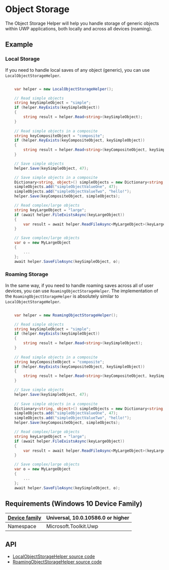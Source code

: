 # Object Storage

The Object Storage Helper will help you handle storage of generic objects within UWP applications, both locally and across all devices (roaming).

## Example

### Local Storage

If you need to handle local saves of any object (generic), you can use `LocalObjectStorageHelper`.

```csharp

    var helper = new LocalObjectStorageHelper();

    // Read simple objects
    string keySimpleObject = "simple";
    if (helper.KeyExists(keySimpleObject))
    {
        string result = helper.Read<string>(keySimpleObject);
    }
    
    // Read simple objects in a composite
    string keyCompositeObject = "composite";
    if (helper.KeyExists(keyCompositeObject, keySimpleObject))
    {
        string result = helper.Read<string>(keyCompositeObject, keySimpleObject);
    }

    // Save simple objects
    helper.Save(keySimpleObject, 47);

    // Save simple objects in a composite
    Dictionary<string, object>() simpleObjects = new Dictionary<string, object>();
    simpleObjects.add("simpleObjectValueOne", 47);
    simpleObjects.add("simpleObjectValueTwo", "hello!");
    helper.Save(keyCompositeObject, simpleObjects);

    // Read complex/large objects 
    string keyLargeObject = "large";
    if (await helper.FileExistsAsync(keyLargeObject))
    {
        var result = await helper.ReadFileAsync<MyLargeObject>(keyLargeObject);
    }

    // Save complex/large objects 
    var o = new MyLargeObject
    {
        ...
    };
    await helper.SaveFileAsync(keySimpleObject, o);
```

### Roaming Storage

In the same way, if you need to handle roaming saves across all of user devices, you can use `RoamingObjectStorageHelper`.
The implementation of the `RoamingObjectStorageHelper` is absolutely similar to `LocalObjectStorageHelper`.

```csharp

    var helper = new RoamingObjectStorageHelper();

    // Read simple objects
    string keySimpleObject = "simple";
    if (helper.KeyExists(keySimpleObject))
    {
        string result = helper.Read<string>(keySimpleObject);
    }
    
    // Read simple objects in a composite
    string keyCompositeObject = "composite";
    if (helper.KeyExists(keyCompositeObject, keySimpleObject))
    {
        string result = helper.Read<string>(keyCompositeObject, keySimpleObject);
    }

    // Save simple objects
    helper.Save(keySimpleObject, 47);
    
    // Save simple objects in a composite
    Dictionary<string, object>() simpleObjects = new Dictionary<string, object>();
    simpleObjects.add("simpleObjectValueOne", 47);
    simpleObjects.add("simpleObjectValueTwo", "hello!");
    helper.Save(keyCompositeObject, simpleObjects);

    // Read complex/large objects 
    string keyLargeObject = "large";
    if (await helper.FileExistsAsync(keyLargeObject))
    {
        var result = await helper.ReadFileAsync<MyLargeObject>(keyLargeObject);
    }

    // Save complex/large objects 
    var o = new MyLargeObject
    {
        ...
    };
    await helper.SaveFileAsync(keySimpleObject, o);
```

## Requirements (Windows 10 Device Family)

| [Device family](http://go.microsoft.com/fwlink/p/?LinkID=526370) | Universal, 10.0.10586.0 or higher |
| --- | --- |
| Namespace | Microsoft.Toolkit.Uwp |

## API
* [LocalObjectStorageHelper source code](https://github.com/Microsoft/UWPCommunityToolkit/blob/master/Microsoft.Toolkit.Uwp/Helpers/ObjectStorage/LocalObjectStorageHelper.cs)
* [RoamingObjectStorageHelper source code](https://github.com/Microsoft/UWPCommunityToolkit/blob/master/Microsoft.Toolkit.Uwp/Helpers/ObjectStorage/RoamingObjectStorageHelper.cs)

